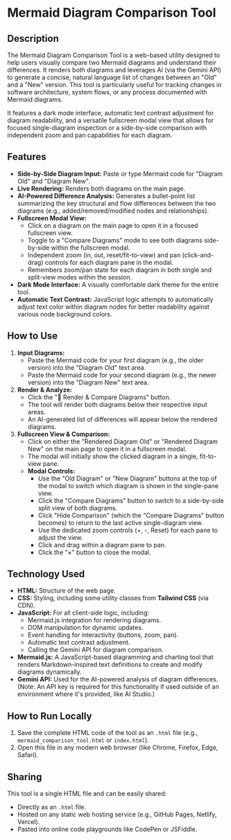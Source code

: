 # Mermaid Diagram Comparison Tool

## Description

The Mermaid Diagram Comparison Tool is a web-based utility designed to help users visually compare two Mermaid diagrams and understand their differences. It renders both diagrams and leverages AI (via the Gemini API) to generate a concise, natural language list of changes between an "Old" and a "New" version. This tool is particularly useful for tracking changes in software architecture, system flows, or any process documented with Mermaid diagrams.

It features a dark mode interface, automatic text contrast adjustment for diagram readability, and a versatile fullscreen modal view that allows for focused single-diagram inspection or a side-by-side comparison with independent zoom and pan capabilities for each diagram.

## Features

* **Side-by-Side Diagram Input:** Paste or type Mermaid code for "Diagram Old" and "Diagram New".
* **Live Rendering:** Renders both diagrams on the main page.
* **AI-Powered Difference Analysis:** Generates a bullet-point list summarizing the key structural and flow differences between the two diagrams (e.g., added/removed/modified nodes and relationships).
* **Fullscreen Modal View:**
    * Click on a diagram on the main page to open it in a focused fullscreen view.
    * Toggle to a "Compare Diagrams" mode to see both diagrams side-by-side within the fullscreen modal.
    * Independent zoom (in, out, reset/fit-to-view) and pan (click-and-drag) controls for each diagram pane in the modal.
    * Remembers zoom/pan state for each diagram in both single and split-view modes within the session.
* **Dark Mode Interface:** A visually comfortable dark theme for the entire tool.
* **Automatic Text Contrast:** JavaScript logic attempts to automatically adjust text color within diagram nodes for better readability against various node background colors.

## How to Use

1.  **Input Diagrams:**
    * Paste the Mermaid code for your first diagram (e.g., the older version) into the "Diagram Old" text area.
    * Paste the Mermaid code for your second diagram (e.g., the newer version) into the "Diagram New" text area.
2.  **Render & Analyze:**
    * Click the "🔬 Render & Compare Diagrams" button.
    * The tool will render both diagrams below their respective input areas.
    * An AI-generated list of differences will appear below the rendered diagrams.
3.  **Fullscreen View & Comparison:**
    * Click on either the "Rendered Diagram Old" or "Rendered Diagram New" on the main page to open it in a fullscreen modal.
    * The modal will initially show the clicked diagram in a single, fit-to-view pane.
    * **Modal Controls:**
        * Use the "Old Diagram" or "New Diagram" buttons at the top of the modal to switch which diagram is shown in the single-pane view.
        * Click the "Compare Diagrams" button to switch to a side-by-side split view of both diagrams.
        * Click "Hide Comparison" (which the "Compare Diagrams" button becomes) to return to the last active single-diagram view.
        * Use the dedicated zoom controls (+, -, Reset) for each pane to adjust the view.
        * Click and drag within a diagram pane to pan.
        * Click the "×" button to close the modal.

## Technology Used

* **HTML:** Structure of the web page.
* **CSS:** Styling, including some utility classes from **Tailwind CSS** (via CDN).
* **JavaScript:** For all client-side logic, including:
    * Mermaid.js integration for rendering diagrams.
    * DOM manipulation for dynamic updates.
    * Event handling for interactivity (buttons, zoom, pan).
    * Automatic text contrast adjustment.
    * Calling the Gemini API for diagram comparison.
* **Mermaid.js:** A JavaScript-based diagramming and charting tool that renders Markdown-inspired text definitions to create and modify diagrams dynamically.
* **Gemini API:** Used for the AI-powered analysis of diagram differences. (Note: An API key is required for this functionality if used outside of an environment where it's provided, like AI Studio.)

## How to Run Locally

1.  Save the complete HTML code of the tool as an `.html` file (e.g., `mermaid_comparison_tool.html` or `index.html`).
2.  Open this file in any modern web browser (like Chrome, Firefox, Edge, Safari).

## Sharing

This tool is a single HTML file and can be easily shared:
* Directly as an `.html` file.
* Hosted on any static web hosting service (e.g., GitHub Pages, Netlify, Vercel).
* Pasted into online code playgrounds like CodePen or JSFiddle.
